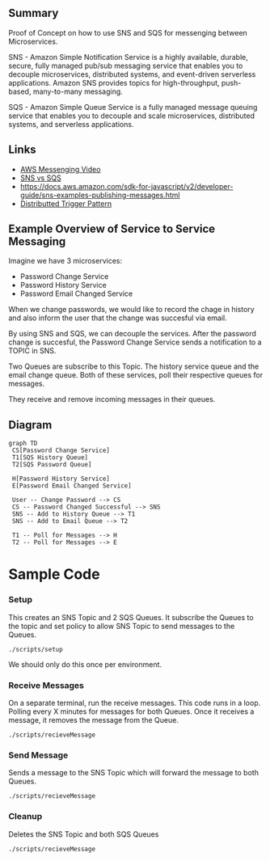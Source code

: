 ## Summary

Proof of Concept on how to use SNS and SQS for messenging between Microservices.

SNS - Amazon Simple Notification Service is a highly available, durable, secure, fully managed pub/sub messaging service that enables you to decouple microservices, distributed systems, and event-driven serverless applications. Amazon SNS provides topics for high-throughput, push-based, many-to-many messaging.

SQS - Amazon Simple Queue Service is a fully managed message queuing service that enables you to decouple and scale microservices, distributed systems, and serverless applications.

## Links

- [AWS Messenging Video](https://www.youtube.com/watch?v=UesxWuZMZqI&feature=youtu.be)
- [SNS vs SQS](https://www.linkedin.com/pulse/difference-between-amazon-aws-snssimple-notification-sqs-khan-/)
- https://docs.aws.amazon.com/sdk-for-javascript/v2/developer-guide/sns-examples-publishing-messages.html
- [Distributted Trigger Pattern](https://www.jeremydaly.com/how-to-use-sns-and-sqs-to-distribute-and-throttle-events/)

## Example Overview of Service to Service Messaging

Imagine we have 3 microservices:

- Password Change Service
- Password History Service
- Password Email Changed Service

When we change passwords, we would like to record the chage in history and also inform the user that the change was succesful via email.

By using SNS and SQS, we can decouple the services. After the password change is succesful, the Password Change Service sends a notification to a TOPIC in SNS.

Two Queues are subscribe to this Topic. The history service queue and the email change queue. Both of these services, poll their respective queues for messages.

They receive and remove incoming messages in their queues.

## Diagram

```mermaid
graph TD
 CS[Password Change Service]
 T1[SQS History Queue]
 T2[SQS Password Queue]

 H[Password History Service]
 E[Password Email Changed Service]

 User -- Change Password --> CS
 CS -- Password Changed Successful --> SNS
 SNS -- Add to History Queue --> T1
 SNS -- Add to Email Queue --> T2

 T1 -- Poll for Messages --> H
 T2 -- Poll for Messages --> E
```

# Sample Code

### Setup

This creates an SNS Topic and 2 SQS Queues. It subscribe the Queues to the topic and set policy to allow SNS Topic to send messages to the Queues.

```
./scripts/setup
```

We should only do this once per environment.

### Receive Messages

On a separate terminal, run the receive messages. This code runs in a loop. Polling every X minutes for messages for both Queues. Once it receives a message, it removes the message from the Queue.

```
./scripts/recieveMessage
```

### Send Message

Sends a message to the SNS Topic which will forward the message to both Queues.

```
./scripts/recieveMessage
```

### Cleanup

Deletes the SNS Topic and both SQS Queues

```
./scripts/recieveMessage
```
